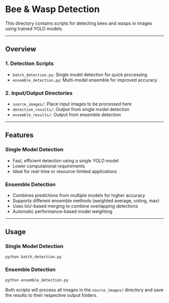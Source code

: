 # Bee & Wasp Detection

This directory contains scripts for detecting bees and wasps in images using trained YOLO models.

---

## Overview

### 1. Detection Scripts
- `batch_detection.py`: Single model detection for quick processing
- `ensemble_detection.py`: Multi-model ensemble for improved accuracy

### 2. Input/Output Directories
- `source_images/`: Place input images to be processed here
- `detection_results/`: Output from single model detection
- `ensemble_results/`: Output from ensemble detection

---

## Features

### Single Model Detection
- Fast, efficient detection using a single YOLO model
- Lower computational requirements
- Ideal for real-time or resource-limited applications

### Ensemble Detection
- Combines predictions from multiple models for higher accuracy
- Supports different ensemble methods (weighted average, voting, max)
- Uses IoU-based merging to combine overlapping detections
- Automatic performance-based model weighting

---

## Usage

### Single Model Detection
```bash
python batch_detection.py
```

### Ensemble Detection
```bash
python ensemble_detection.py
```

Both scripts will process all images in the `source_images/` directory and save the results to their respective output folders.
